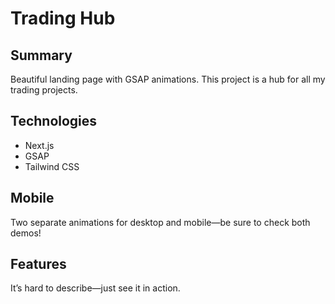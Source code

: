 # Trading Hub

## Summary
Beautiful landing page with GSAP animations. This project is a hub for all my trading projects.

## Technologies
- Next.js
- GSAP
- Tailwind CSS

## Mobile
Two separate animations for desktop and mobile—be sure to check both demos!

## Features
It’s hard to describe—just see it in action.




